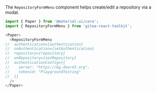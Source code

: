 The `RepositoryFormMenu` component helps create/edit a repository via a modal.

```js
import { Paper } from '@material-ui/core';
import { RepositoryFormMenu } from 'gitea-react-toolkit';

<Paper>
  <RepositoryFormMenu
//  authentication={authentication}
//  onAuthentication={setAuthentication}
//  repository={repository}
//  onRepository={setRepository}
//  authenticationConfig={{
//    server: "https://bg.door43.org",
//    tokenid: "PlaygroundTesting"
//  }}
  />
</Paper>
```
